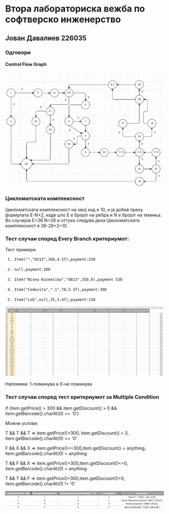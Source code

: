 # Втора лабораториска вежба по софтверско инженерство

## Јован Давалиев 226035

### Одговори

#### Control Flow Graph 

 ![Project graph](https://github.com/Hekaton003/SI_2024_lab2_226035/blob/master/ControlFlowGraph.jpg?raw=true)

### Цикломатската комплексност

  Цикломатската комплексност на овој код е 10, и  ја добив преку формулата E-N+2, каде што E е бројот на ребра и N е бројот на темиња. Во случајoв E=36 N=28 и оттука следува дека Цикломатската комплексност е 36-28+2=10.

### Тест случаи според Every Branch критериумот:

Тест примери:

     1. Item("","0213",360,4.5f),payment:250
     
     2. null,payment:200
     
     3. Item("Nivea Kozmetika","0813",350,0),payment 530
     
     4. Item("Cedevita","-1",78,5.3f),payment:300
     
     5. Item("Leb",null,35,3.4f),payment:130

![Test Case](https://github.com/Hekaton003/SI_2024_lab2_226035/blob/master/EveryBranchCriterium.jpg?raw=true)

Напомена: 1-поминува а 0-не поминува

### Тест случаи според тест критериумот за  Multiple Condition 

 if (item.getPrice() > 300 && item.getDiscount() > 0 && item.getBarcode().charAt(0) == '0')
 
Можни услови:

Т && T && T => item.getPrice()>300, item.getDiscount() > 0, item.getBarcode().charAt(0) == '0'

F && X && X => item.getPrice()<=300,item.getDiscount() = anything, item.getBarcode().charAt(0) = anything

T && F && X => item.getPrice()>300,item.getDiscount()<=0, item.getBarcode().charAt(0) = anything

T && T && F => item.getPrice()>300,item.getDiscount()>0, item.getBarcode().charAt(0) != '0'

![Multi case](https://github.com/Hekaton003/project1/blob/main/MultiConditional.png?raw=true)
